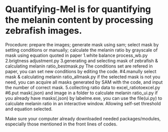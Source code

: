 # Quantifying-Mel is for quantifying the melanin content by processing zebrafish images.

Procedure: prepare the images; generate mask using sam; select mask by setting conditions or manually; calculate the melanin ratio by grayscale of mask using equation quoted in paper
1.white balance process_wb.py
2.brigtness adjustment.py
3.generating and selecting mask of zebrafish & calculating melanin ratio_bestmask.py
The conditions set are refered in paper, you can set new conditions by editing the code.
#4.manully select mask & calculating melanin ratio_allmask.py
if the selected mask is not you need, you can acquire all masks generated by SAM with the code, and input the number of correct mask.
5.collecting ratio data to excel_ratiotoexcel.py
#6.put mask(.json) and image in a folder to calculate melanin ratio_ui.py
if you already have masks(.json) by labelme.exe, you can use the file(ui.py) to calculate melanin ratio in an interactive window. Allowing self-set threshold and equation selected.

Make sure your computer already downloaded needed packages/modules, especially those mentioned in the front lines of codes.
